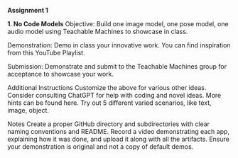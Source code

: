 **Assignment 1**


**1. No Code Models**
Objective: Build one image model, one pose model, one audio model using Teachable Machines to showcase in class.

Demonstration: Demo in class your innovative work. You can find inspiration from this YouTube Playlist.

Submission: Demonstrate and submit to the Teachable Machines group for acceptance to showcase your work.

Additional Instructions
Customize the above for various other ideas. Consider consulting ChatGPT for help with coding and novel ideas.
More hints can be found here. Try out 5 different varied scenarios, like text, image, object.

Notes
Create a proper GitHub directory and subdirectories with clear naming conventions and README.
Record a video demonstrating each app, explaining how it was done, and upload it along with all the artifacts.
Ensure your demonstration is original and not a copy of default demos.

